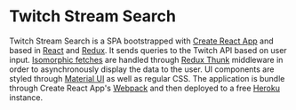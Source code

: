 # Twitch Stream Search
Twitch Stream Search is a SPA bootstrapped with [Create React App](https://github.com/facebookincubator/create-react-app) and based in [React](https://github.com/facebook/react) and [Redux](https://github.com/reactjs/redux). It sends queries to the Twitch API based on user input. [Isomorphic fetches](https://github.com/matthew-andrews/isomorphic-fetch) are handled through [Redux Thunk](https://github.com/matthew-andrews/isomorphic-fetch) middleware in order to asynchronously display the data to the user. UI components are styled through [Material UI](https://github.com/callemall/material-ui) as well as regular CSS. The application is bundle through Create React App's [Webpack](https://github.com/webpack/webpack) and then deployed to a free [Heroku](https://www.heroku.com/) instance.
